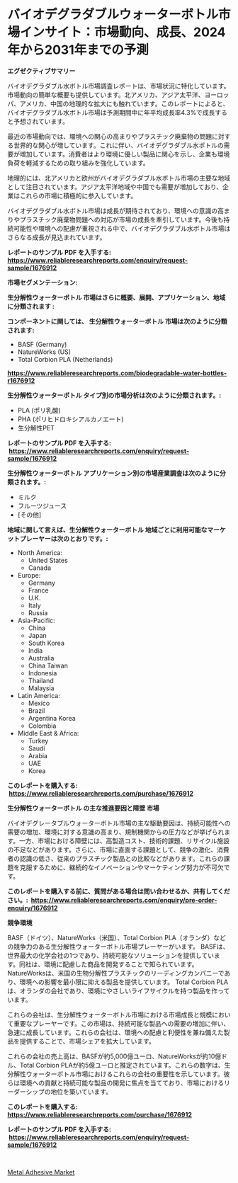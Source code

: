 <p><h1>バイオデグラダブルウォーターボトル市場インサイト：市場動向、成長、2024年から2031年までの予測</h1></p><p><strong>エグゼクティブサマリー</strong></p>
<p><p>バイオデグラダブル水ボトル市場調査レポートは、市場状況に特化しています。市場動向の簡単な概要も提供しています。北アメリカ、アジア太平洋、ヨーロッパ、アメリカ、中国の地理的な拡大にも触れています。このレポートによると、バイオデグラダブル水ボトル市場は予測期間中に年平均成長率4.3%で成長すると予想されています。</p><p>最近の市場動向では、環境への関心の高まりやプラスチック廃棄物の問題に対する世界的な関心が増しています。これに伴い、バイオデグラダブル水ボトルの需要が増加しています。消費者はより環境に優しい製品に関心を示し、企業も環境負荷を軽減するための取り組みを強化しています。</p><p>地理的には、北アメリカと欧州がバイオデグラダブル水ボトル市場の主要な地域として注目されています。アジア太平洋地域や中国でも需要が増加しており、企業はこれらの市場に積極的に参入しています。</p><p>バイオデグラダブル水ボトル市場は成長が期待されており、環境への意識の高まりやプラスチック廃棄物問題への対応が市場の成長を牽引しています。今後も持続可能性や環境への配慮が重視される中で、バイオデグラダブル水ボトル市場はさらなる成長が見込まれています。</p></p>
<p><strong>レポートのサンプル PDF を入手する: <a href="https://www.reliableresearchreports.com/enquiry/request-sample/1676912">https://www.reliableresearchreports.com/enquiry/request-sample/1676912</a></strong></p>
<p><strong>市場セグメンテーション:</strong></p>
<p><strong> 生分解性ウォーターボトル 市場はさらに概要、展開、アプリケーション、地域に分類されます :</strong></p>
<p><strong>コンポーネントに関しては、 生分解性ウォーターボトル 市場は次のように分類されます: &nbsp;</strong></p>
<p><ul><li>BASF (Germany)</li><li>NatureWorks (US)</li><li>Total Corbion PLA (Netherlands)</li></ul></p>
<p><strong><a href="https://www.reliableresearchreports.com/biodegradable-water-bottles-r1676912">https://www.reliableresearchreports.com/biodegradable-water-bottles-r1676912</a></strong></p>
<p><strong> 生分解性ウォーターボトル タイプ別の市場分析は次のように分類されます。:</strong></p>
<p><ul><li>PLA (ポリ乳酸)</li><li>PHA (ポリヒドロキシアルカノエート)</li><li>生分解性PET</li></ul></p>
<p><strong>レポートのサンプル PDF を入手する: &nbsp;<a href="https://www.reliableresearchreports.com/enquiry/request-sample/1676912">https://www.reliableresearchreports.com/enquiry/request-sample/1676912</a></strong></p>
<p><strong> 生分解性ウォーターボトル アプリケーション別の市場産業調査は次のように分類されます。:</strong></p>
<p><ul><li>ミルク</li><li>フルーツジュース</li><li>[その他]</li></ul></p>
<p><strong>地域に関して言えば、生分解性ウォーターボトル 地域ごとに利用可能なマーケットプレーヤーは次のとおりです。:</strong></p>
<p><ul>
    <li>
        North America:
        <ul>
            <li>United States</li>
            <li>Canada</li>
        </ul>
    </li>
    <li>
        Europe:
        <ul>
            <li>Germany</li>
            <li>France</li>
            <li>U.K.</li>
            <li>Italy</li>
            <li>Russia</li>
        </ul>
    </li>
    <li>
        Asia-Pacific:
        <ul>
            <li>China</li>
            <li>Japan</li>
            <li>South Korea</li>
            <li>India</li>
            <li>Australia</li>
            <li>China Taiwan</li>
            <li>Indonesia</li>
            <li>Thailand</li>
            <li>Malaysia</li>
        </ul>
    </li>
    <li>
        Latin America:
        <ul>
            <li>Mexico</li>
            <li>Brazil</li>
            <li>Argentina Korea</li>
            <li>Colombia</li>
        </ul>
    </li>
    <li>
        Middle East & Africa:
        <ul>
            <li>Turkey</li>
            <li>Saudi</li>
            <li>Arabia</li>
            <li>UAE</li>
            <li>Korea</li>
        </ul>
    </li>
    </ul></p>
<p><strong>このレポートを購入する: &nbsp;<a href="https://www.reliableresearchreports.com/purchase/1676912">https://www.reliableresearchreports.com/purchase/1676912</a></strong></p>
<p><strong>生分解性ウォーターボトル の主な推進要因と障壁 市場</strong></p>
<p><p>バイオデグレータブルウォーターボトル市場の主な駆動要因は、持続可能性への需要の増加、環境に対する意識の高まり、規制機関からの圧力などが挙げられます。一方、市場における障壁には、高製造コスト、技術的課題、リサイクル施設の不足などがあります。さらに、市場に直面する課題として、競争の激化、消費者の認識の低さ、従来のプラスチック製品との比較などがあります。これらの課題を克服するために、継続的なイノベーションやマーケティング努力が不可欠です。</p></p>
<p><strong>このレポートを購入する前に、質問がある場合は問い合わせるか、共有してください。:&nbsp; <a href="https://www.reliableresearchreports.com/enquiry/pre-order-enquiry/1676912">https://www.reliableresearchreports.com/enquiry/pre-order-enquiry/1676912</a></strong></p>
<p><strong>競争環境</strong></p>
<p><p>BASF（ドイツ）、NatureWorks（米国）、Total Corbion PLA（オランダ）などの競争力のある生分解性ウォーターボトル市場プレーヤーがいます。 BASFは、世界最大の化学会社の1つであり、持続可能なソリューションを提供しています。同社は、環境に配慮した商品を開発することで知られています。 NatureWorksは、米国の生物分解性プラスチックのリーディングカンパニーであり、環境への影響を最小限に抑える製品を提供しています。 Total Corbion PLAは、オランダの会社であり、環境にやさしいライフサイクルを持つ製品を作っています。</p><p>これらの会社は、生分解性ウォーターボトル市場における市場成長と規模において重要なプレーヤーです。この市場は、持続可能な製品への需要の増加に伴い、急速に成長しています。これらの会社は、環境への配慮と利便性を兼ね備えた製品を提供することで、市場シェアを拡大しています。</p><p>これらの会社の売上高は、BASFが約5,000億ユーロ、NatureWorksが約10億ドル、Total Corbion PLAが約5億ユーロと推定されています。これらの数字は、生分解性ウォーターボトル市場におけるこれらの会社の重要性を示しています。彼らは環境への貢献と持続可能な製品の開発に焦点を当てており、市場におけるリーダーシップの地位を築いています。</p></p>
<p><strong>このレポートを購入する: &nbsp; <a href="https://www.reliableresearchreports.com/purchase/1676912">https://www.reliableresearchreports.com/purchase/1676912</a></strong></p>
<p><strong>レポートのサンプル PDF を入手する: &nbsp;<a href="https://www.reliableresearchreports.com/enquiry/request-sample/1676912">https://www.reliableresearchreports.com/enquiry/request-sample/1676912</a></strong><strong></strong></p>
<p>&nbsp;</p>
<p><p><a href="https://chivalrous-flock-a86.notion.site/Metal-Adhesive-Market-Offers-Provide-Insightful-Data-for-the-Time-Period-from-2024-to-2031-and-also--039c611ac1844daaabe909c67e6f6fb1">Metal Adhesive Market</a></p></p>